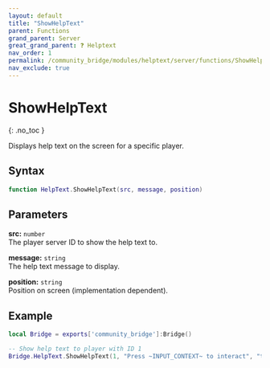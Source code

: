 ```yaml
---
layout: default
title: "ShowHelpText"
parent: Functions
grand_parent: Server
great_grand_parent: ❓ Helptext
nav_order: 1
permalink: /community_bridge/modules/helptext/server/functions/ShowHelpText/
nav_exclude: true
---
```


# ShowHelpText
{: .no_toc }

Displays help text on the screen for a specific player.

## Syntax

```lua
function HelpText.ShowHelpText(src, message, position)
```

## Parameters

**src:** `number`  
The player server ID to show the help text to.

**message:** `string`  
The help text message to display.

**position:** `string`  
Position on screen (implementation dependent).

## Example

```lua
local Bridge = exports['community_bridge']:Bridge()

-- Show help text to player with ID 1
Bridge.HelpText.ShowHelpText(1, "Press ~INPUT_CONTEXT~ to interact", "top")
```